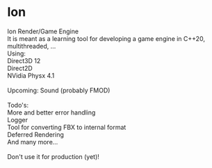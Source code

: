 # Ion
Ion Render/Game Engine<br>
It is meant as a learning tool for developing a game engine in C++20, multithreaded, ...<br>
Using:<br>
Direct3D 12<br>
Direct2D<br>
NVidia Physx 4.1<br>
<br>
Upcoming: Sound (probably FMOD)<br>
<br>
Todo's:<br>
More and better error handling<br>
Logger<br>
Tool for converting FBX to internal format<br>
Deferred Rendering<br>
And many more...<br>
<br>
Don't use it for production (yet)!<br>